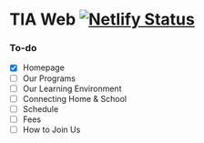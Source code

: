# TIA Web [![Netlify Status](https://api.netlify.com/api/v1/badges/7efffc1c-ee73-48ce-96e5-1838f0ced869/deploy-status)](https://app.netlify.com/sites/tadikainsanalami/deploys)

### To-do
- [x] Homepage
- [ ] Our Programs
- [ ] Our Learning Environment
- [ ] Connecting Home & School
- [ ] Schedule
- [ ] Fees
- [ ] How to Join Us